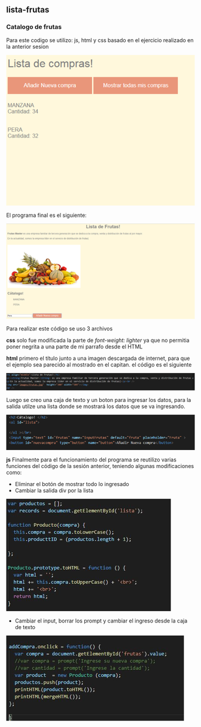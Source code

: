 ## lista-frutas
### Catalogo de frutas

Para este codigo se utilizo: js, html y css basado en el ejercicio realizado en la anterior sesion

![Imagen 1](ejercicio_1.png)

El programa final es el siguiente: 

![Imagen 2](assets/pictures/ejercicio_2.png)

Para realizar este código se uso 3 archivos

**css** solo fue modificada la parte de _font-weight: lighter_ ya que no permitia poner negrita a una parte de mi parrafo desde el HTML

**html**
primero el título junto a una imagen descargada de internet, para que el ejemplo sea parecido al mostrado en el capitan. el código es el siguiente

![Imagen 3](assets/pictures/parra.png)

Luego se creo una caja de texto y un boton para ingresar los datos, para la salida utilze una lista donde se mostrará los datos que se va ingresando.

![Imagen 4](assets/pictures/input-output.png)


**js** 
Finalmente para el funcionamiento del programa se reutilizo varias funciones del código de la sesión anterior, teniendo algunas modificaciones como: 

* Eliminar el botón de mostrar todo lo ingresado
* Cambiar la salida div por la lista

![Imagen 5](assets/pictures/obtenerdatos.jpg)

* Cambiar el input, borrar los prompt y cambiar el ingreso desde la caja de texto

![Imagen 6](assets/pictures/input.jpg)